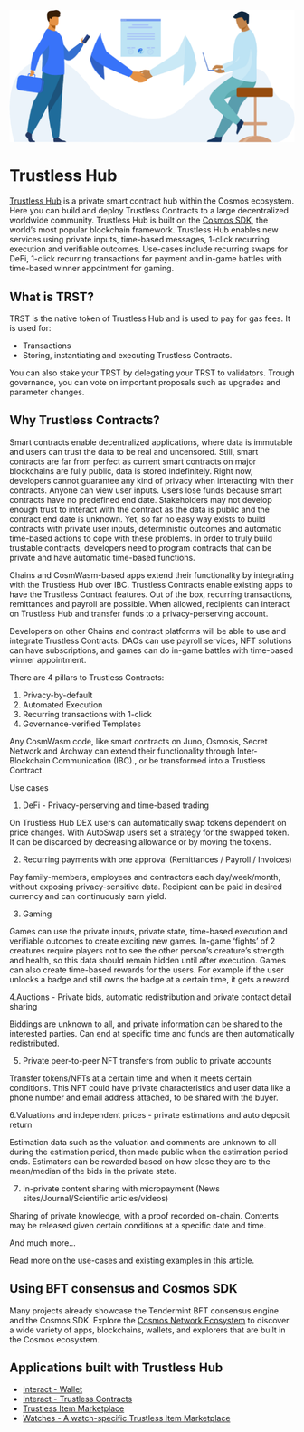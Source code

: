 ![Welcome to Trustless Hub](./images/transfer.png)

# Trustless Hub

[Trustless Hub](https://github.com/trstlabs/trst) is a private smart contract hub within the Cosmos ecosystem. Here you can build and deploy Trustless Contracts to a large decentralized worldwide community. Trustless Hub is built on the [Cosmos SDK](https://docs.cosmos.network), the world’s most popular blockchain framework. Trustless Hub enables new services using private inputs, time-based messages, 1-click recurring execution and verifiable outcomes. Use-cases include recurring swaps for DeFi, 1-click recurring transactions for payment and in-game battles with time-based winner appointment for gaming. 

## What is TRST?

TRST is the native token of Trustless Hub and is used to pay for gas fees. It is used for:

* Transactions
* Storing, instantiating and executing Trustless Contracts. 

You can also stake your TRST by delegating your TRST to validators. Trough governance, you can vote on important proposals such as upgrades and parameter changes. 


## Why Trustless Contracts?

Smart contracts enable decentralized applications, where data is immutable and users can trust the data to be real and uncensored. Still, smart contracts are far from perfect as current smart contracts on major blockchains are fully public, data is stored indefinitely. Right now, developers cannot guarantee any kind of privacy when interacting with their contracts. Anyone can view user inputs. Users lose funds because smart contracts have no predefined end date. Stakeholders may not develop enough trust to interact with the contract as the data is public and the contract end date is unknown. Yet, so far no easy way exists to build contracts with private user inputs, deterministic outcomes and automatic time-based actions to cope with these problems. In order to truly build trustable contracts, developers need to program contracts that can be private and have automatic time-based functions.


Chains and CosmWasm-based apps extend their functionality by integrating with the Trustless Hub over IBC. Trustless Contracts enable existing apps to have the Trustless Contract features. Out of the box, recurring transactions, remittances and payroll are possible. When allowed, recipients can interact on Trustless Hub and transfer funds to a privacy-perserving account.

Developers on other Chains and contract platforms will be able to use and integrate Trustless Contracts. DAOs can use payroll services, NFT solutions can have subscriptions, and games can do in-game battles with time-based winner appointment. 


There are 4 pillars to Trustless Contracts:
1. Privacy-by-default
2. Automated Execution
3. Recurring transactions with 1-click
4. Governance-verified Templates


Any CosmWasm code, like smart contracts on Juno, Osmosis, Secret Network and Archway can extend their functionality through Inter-Blockchain Communication (IBC)., or be transformed into a Trustless Contract.


Use cases
1. DeFi - Privacy-perserving and time-based trading  

On Trustless Hub DEX users can automatically swap tokens dependent on price changes. With AutoSwap users set a strategy for the swapped token. It can be discarded by decreasing allowance or by moving the tokens. 

2. Recurring payments with one approval (Remittances / Payroll / Invoices) 

Pay family-members, employees and contractors each day/week/month, without exposing privacy-sensitive data. Recipient can be paid in desired currency and can continuously earn yield. 

3. Gaming

Games can use the private inputs, private state, time-based execution and verifiable outcomes to create exciting new games. In-game ‘fights’ of 2 creatures require players not to see the other person’s creature’s strength and health, so this data should remain hidden until after execution. Games can also create time-based rewards for the users. For example if the user unlocks a badge and still owns the badge at a certain time, it gets a reward. 

4.Auctions - Private bids, automatic redistribution and private contact detail sharing

Biddings are unknown to all, and private information can be shared to the interested parties. Can end at specific time and funds are then automatically redistributed. 

5. Private peer-to-peer NFT transfers from public to private accounts

Transfer tokens/NFTs at a certain time and when it meets certain conditions. This NFT could have private characteristics and user data like a phone number and email address attached, to be shared with the buyer.

6.Valuations and independent prices - private estimations and auto deposit return

Estimation data such as the valuation and comments are unknown to all during the estimation period, then made public when the estimation period ends. Estimators can be rewarded based on how close they are to the mean/median of the bids in the private state. 

7. In-private content sharing with micropayment (News sites/Journal/Scientific articles/videos)

Sharing of private knowledge, with a proof recorded on-chain. Contents may be released given certain conditions at a specific date and time.

And much more...



Read more on the use-cases and existing examples in this article.


## Using BFT consensus and Cosmos SDK

Many projects already showcase the Tendermint BFT consensus engine and the Cosmos SDK. Explore the [Cosmos Network Ecosystem](https://cosmos.network/ecosystem/apps) to discover a wide variety of apps, blockchains, wallets, and explorers that are built in the Cosmos ecosystem.

## Applications built with Trustless Hub

* [Interact - Wallet](https://interact.trustlesshub.com)
* [Interact - Trustless Contracts ](https://interact.trustlesshub.com/contracts)
* [Trustless Item Marketplace](https://marketplace.trustlesshub.com/)
* [Watches - A watch-specific Trustless Item Marketplace](https://watches.independentprices.com)
